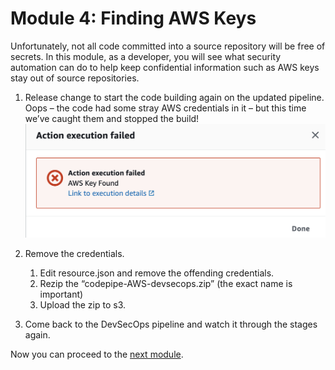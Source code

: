 <!--
Testing the lambda function created in the previous module.
--> 
# Module 4:  Finding AWS Keys

Unfortunately, not all code committed into a source repository will be free of secrets.  In this module, as a developer, you will see what security automation can do to help keep confidential information such as AWS keys stay out of source repositories.


1.	Release change to start the code building again on the updated pipeline. Oops – the code had some stray AWS credentials in it – but this time we’ve caught them and stopped the build!
![aws-keys](./images/04-aws-keys.png)



2.	Remove the credentials.
    1.	Edit resource.json and remove the offending credentials.
    2.	Rezip the “codepipe-AWS-devsecops.zip” (the exact name is important)
    3.	Upload the zip to s3.
3.	Come back to the DevSecOps pipeline and watch it through the stages again.


Now you can proceed to the <a href="https://github.com/aws-immersion-days-sup/aws-workshop-security-devsecops-id-sup/blob/master/docs/05-missing-s3-confg.md" target="_blank">next module</a>.